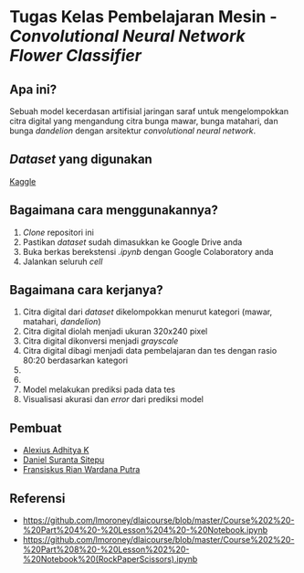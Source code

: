 # Tugas Kelas Pembelajaran Mesin - _Convolutional Neural Network Flower Classifier_
## Apa ini?
Sebuah model kecerdasan artifisial jaringan saraf untuk mengelompokkan citra digital yang mengandung citra bunga mawar, bunga matahari, dan bunga _dandelion_ dengan arsitektur _convolutional neural network_.
## _Dataset_ yang digunakan
[Kaggle](https://www.kaggle.com/alxmamaev/flowers-recognition)
## Bagaimana cara menggunakannya?
1. _Clone_ repositori ini
2. Pastikan _dataset_ sudah dimasukkan ke Google Drive anda
3. Buka berkas berekstensi *.ipynb* dengan Google Colaboratory anda
4. Jalankan seluruh _cell_
## Bagaimana cara kerjanya?
1. Citra digital dari _dataset_ dikelompokkan menurut kategori (mawar, matahari, _dandelion_)
2. Citra digital diolah menjadi ukuran 320x240 pixel
3. Citra digital dikonversi menjadi _grayscale_
4. Citra digital dibagi menjadi data pembelajaran dan tes dengan rasio 80:20 berdasarkan kategori
5.
6.
7. Model melakukan prediksi pada data tes
8. Visualisasi akurasi dan _error_ dari prediksi model
## Pembuat
* [Alexius Adhitya K](https://github.com/debugvelop)
* [Daniel Suranta Sitepu](https://github.com/danielsitepu36)
* [Fransiskus Rian Wardana Putra](https://github.com/RianWardanaPutra)
## Referensi
* https://github.com/lmoroney/dlaicourse/blob/master/Course%202%20-%20Part%204%20-%20Lesson%204%20-%20Notebook.ipynb
* https://github.com/lmoroney/dlaicourse/blob/master/Course%202%20-%20Part%208%20-%20Lesson%202%20-%20Notebook%20(RockPaperScissors).ipynb
